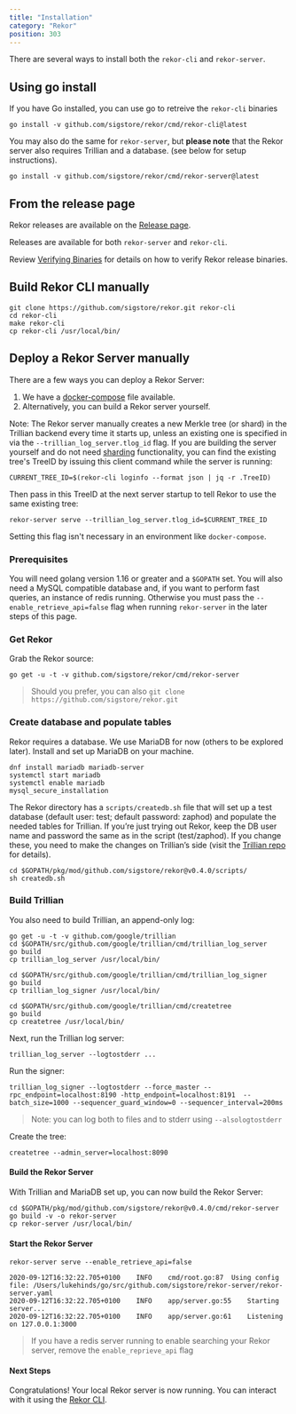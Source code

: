```yaml
---
title: "Installation"
category: "Rekor"
position: 303
---
```


There are several ways to install both the `rekor-cli` and `rekor-server`.

## Using go install

If you have Go installed, you can use go to retreive the `rekor-cli` binaries

```
go install -v github.com/sigstore/rekor/cmd/rekor-cli@latest
```

You may also do the same for `rekor-server`, but **please note** that the Rekor server also requires Trillian and a database. (see below for setup instructions).

```
go install -v github.com/sigstore/rekor/cmd/rekor-server@latest
```

## From the release page

Rekor releases are available on the [Release page](https://github.com/sigstore/rekor/releases).

Releases are available for both `rekor-server` and `rekor-cli`.

Review [Verifying Binaries](/rekor/verify-release/) for details on how to verify Rekor release binaries.


## Build Rekor CLI manually

```
git clone https://github.com/sigstore/rekor.git rekor-cli
cd rekor-cli
make rekor-cli
cp rekor-cli /usr/local/bin/
```

## Deploy a Rekor Server manually

There are a few ways you can deploy a Rekor Server:

1.  We have a [docker-compose](https://github.com/sigstore/rekor/blob/main/docker-compose.yml) file available.
2.  Alternatively, you can build a Rekor server yourself.

Note: The Rekor server manually creates a new Merkle tree (or shard) in the Trillian backend every time it starts up, unless an existing one is specified in via the `--trillian_log_server.tlog_id` flag. If you are building the server yourself and do not need [sharding](/rekor/sharding/) functionality, you can find the existing tree's TreeID by issuing this client command while the server is running:

`CURRENT_TREE_ID=$(rekor-cli loginfo --format json | jq -r .TreeID)`

Then pass in this TreeID at the next server startup to tell Rekor to use the same existing tree:

`rekor-server serve --trillian_log_server.tlog_id=$CURRENT_TREE_ID`

Setting this flag isn't necessary in an environment like `docker-compose`.

### Prerequisites

You will need golang version 1.16 or greater and a `$GOPATH` set.
You will also need a MySQL compatible database and, if you want to perform fast queries, an instance of redis running.
Otherwise you must pass the `--enable_retrieve_api=false` flag when running `rekor-server` in the later steps of this page.

### Get Rekor

Grab the Rekor source:

`go get -u -t -v github.com/sigstore/rekor/cmd/rekor-server`

> Should you prefer, you can also `git clone https://github.com/sigstore/rekor.git`

### Create database and populate tables

Rekor requires a database. We use MariaDB for now (others to be explored later). Install and set up MariaDB on your machine.

```
dnf install mariadb mariadb-server
systemctl start mariadb
systemctl enable mariadb
mysql_secure_installation
```
 
The Rekor directory has a `scripts/createdb.sh` file that will set up a test database (default user: test; default password: zaphod) and populate the needed tables for Trillian. If you’re just trying out Rekor, keep the DB user name and password the same as in the script (test/zaphod). If you change these, you need to make the changes on Trillian’s side (visit the [Trillian repo](https://github.com/google/trillian) for details).

```
cd $GOPATH/pkg/mod/github.com/sigstore/rekor@v0.4.0/scripts/
sh createdb.sh
``` 
 
### Build Trillian

You also need to build Trillian, an append-only log:

```
go get -u -t -v github.com/google/trillian
cd $GOPATH/src/github.com/google/trillian/cmd/trillian_log_server
go build
cp trillian_log_server /usr/local/bin/

cd $GOPATH/src/github.com/google/trillian/cmd/trillian_log_signer
go build
cp trillian_log_signer /usr/local/bin/

cd $GOPATH/src/github.com/google/trillian/cmd/createtree
go build
cp createtree /usr/local/bin/
```

Next, run the Trillian log server:

```
trillian_log_server --logtostderr ...
```

Run the signer:

```
trillian_log_signer --logtostderr --force_master --rpc_endpoint=localhost:8190 -http_endpoint=localhost:8191  --batch_size=1000 --sequencer_guard_window=0 --sequencer_interval=200ms
```
> Note: you can log both to files and to stderr using `--alsologtostderr`

Create the tree:

```
createtree --admin_server=localhost:8090
```

#### Build the Rekor Server

With Trillian and MariaDB set up, you can now build the Rekor Server:

```
cd $GOPATH/pkg/mod/github.com/sigstore/rekor@v0.4.0/cmd/rekor-server
go build -v -o rekor-server
cp rekor-server /usr/local/bin/
```

#### Start the Rekor Server

```
rekor-server serve --enable_retrieve_api=false

2020-09-12T16:32:22.705+0100	INFO	cmd/root.go:87	Using config file: /Users/lukehinds/go/src/github.com/sigstore/rekor-server/rekor-server.yaml
2020-09-12T16:32:22.705+0100	INFO	app/server.go:55	Starting server...
2020-09-12T16:32:22.705+0100	INFO	app/server.go:61	Listening on 127.0.0.1:3000
```
> If you have a redis server running to enable searching your Rekor server, remove the `enable_reprieve_api` flag 

#### Next Steps

Congratulations! Your local Rekor server is now running. You can interact with it using the [Rekor CLI](/rekor/CLI/).

